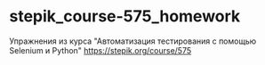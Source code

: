 # stepik_course-575_homework
Упражнения из курса "Автоматизация тестирования с помощью Selenium и Python"
https://stepik.org/course/575
